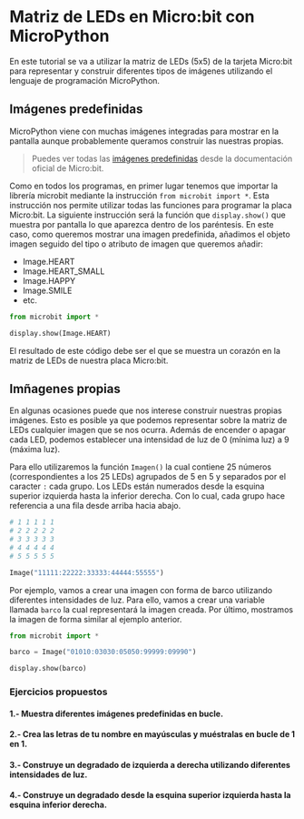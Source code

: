 # Matriz de LEDs en Micro:bit con MicroPython

En este tutorial se va a utilizar la matriz de LEDs (5x5) de la tarjeta Micro:bit para representar y construir diferentes tipos de imágenes utilizando el lenguaje de programación MicroPython.

## Imágenes predefinidas

MicroPython viene con muchas imágenes integradas para mostrar en la pantalla aunque probablemente queramos construir las nuestras propias.

> Puedes ver todas las [imágenes predefinidas](https://microbit-micropython.readthedocs.io/en/latest/tutorials/images.html) desde la documentación oficial de Micro:bit.

Como en todos los programas, en primer lugar tenemos que importar la librería microbit mediante la instrucción `from microbit import *`. Esta instrucción nos permite utilizar todas las funciones para programar la placa Micro:bit. La siguiente instrucción será la función que `display.show()` que muestra por pantalla lo que aparezca dentro de los paréntesis. En este caso, como queremos mostrar una imagen predefinida, añadimos el objeto imagen seguido del tipo o atributo de imagen que queremos añadir:

- Image.HEART
- Image.HEART_SMALL
- Image.HAPPY
- Image.SMILE
- etc.

```python
from microbit import *

display.show(Image.HEART)
```

El resultado de este código debe ser el que se muestra un corazón en la matriz de LEDs de nuestra placa Micro:bit.

## Imñagenes propias

En algunas ocasiones puede que nos interese construir nuestras propias imágenes. Esto es posible ya que podemos representar sobre la matriz de LEDs cualquier imagen que se nos ocurra. Además de encender o apagar cada LED, podemos establecer una intensidad de luz de 0 (mínima luz) a 9 (máxima luz).

Para ello utilizaremos la función `Imagen()` la cual contiene 25 números (correspondientes a los 25 LEDs) agrupados de 5 en 5 y separados por el caracter `:` cada grupo. Los LEDs están numerados desde la esquina superior izquierda hasta la inferior derecha. Con lo cual, cada grupo hace referencia a una fila desde arriba hacia abajo.

```python
# 1 1 1 1 1
# 2 2 2 2 2
# 3 3 3 3 3
# 4 4 4 4 4
# 5 5 5 5 5

Image("11111:22222:33333:44444:55555")
```

Por ejemplo, vamos a crear una imagen con forma de barco utilizando diferentes intensidades de luz. Para ello, vamos a crear una variable llamada `barco` la cual representará la imagen creada. Por último, mostramos la imagen de forma similar al ejemplo anterior.

```python
from microbit import *

barco = Image("01010:03030:05050:99999:09990")

display.show(barco)
```

### Ejercicios propuestos

#### 1.- Muestra diferentes imágenes predefinidas en bucle.

#### 2.- Crea las letras de tu nombre en mayúsculas y muéstralas en bucle de 1 en 1.

#### 3.- Construye un degradado de izquierda a derecha utilizando diferentes intensidades de luz.

#### 4.- Construye un degradado desde la esquina superior izquierda hasta la esquina inferior derecha.
